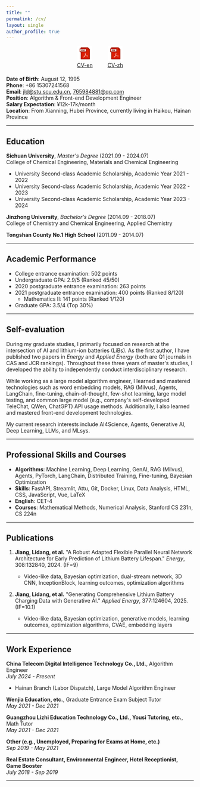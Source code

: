 ```yaml
---
title: ""
permalink: /cv/
layout: single
author_profile: true
---
```


<!-- 将PDF图标放在页面中央 -->
<div style="display: flex; justify-content: center; align-items: center; margin-bottom: 20px;">
  <a href="/files/Lidang_Jiang_Algorithm_Engineer_15307241568.pdf" style="text-align: center; margin-right: 40px;">
    <img src="/images/custom-pdf-icon.svg" alt="CV-en" style="width: 40px; height: auto;">
    <div>CV-en</div>
  </a>
  <a href="/files/江李当_算法工程师_15307241568.pdf" style="text-align: center;">
    <img src="/images/custom-pdf-icon.svg" alt="CV-zh" style="width: 40px; height: auto;">
    <div>CV-zh</div>
  </a>
</div>

**Date of Birth**: August 12, 1995  
**Phone**: +86 15307241568  
**Email**: jld@stu.scu.edu.cn, 765984881@qq.com  
**Position**: Algorithm & Front-end Development Engineer  
**Salary Expectation**: ¥12k-17k/month  
**Location**: From Xianning, Hubei Province, currently living in Haikou, Hainan Province

<!-- **Homepage**: [https://lidang-jiang.github.io/](https://lidang-jiang.github.io/) -->

---

## Education

**Sichuan University**, _Master's Degree_ (2021.09 - 2024.07)  
College of Chemical Engineering, Materials and Chemical Engineering

- University Second-class Academic Scholarship, Academic Year 2021 - 2022
- University Second-class Academic Scholarship, Academic Year 2022 - 2023
- University Second-class Academic Scholarship, Academic Year 2023 - 2024

**Jinzhong University**, _Bachelor's Degree_ (2014.09 - 2018.07)  
College of Chemistry and Chemical Engineering, Applied Chemistry

**Tongshan County No.1 High School** (2011.09 - 2014.07)

---

## Academic Performance

- College entrance examination: 502 points
- Undergraduate GPA: 2.9/5 (Ranked 45/50)
- 2020 postgraduate entrance examination: 263 points
- 2021 postgraduate entrance examination: 400 points (Ranked 8/120)
  - Mathematics II: 141 points (Ranked 1/120)
- Graduate GPA: 3.5/4 (Top 30%)

---

## Self-evaluation

During my graduate studies, I primarily focused on research at the intersection of AI and lithium-ion batteries (LiBs). As the first author, I have published two papers in _Energy_ and _Applied Energy_ (both are Q1 journals in CAS and JCR rankings). Throughout these three years of master's studies, I developed the ability to independently conduct interdisciplinary research.

While working as a large model algorithm engineer, I learned and mastered technologies such as word embedding models, RAG (Milvus), Agents, LangChain, fine-tuning, chain-of-thought, few-shot learning, large model testing, and common large model (e.g., company's self-developed TeleChat, QWen, ChatGPT) API usage methods. Additionally, I also learned and mastered front-end development technologies.

My current research interests include AI4Science, Agents, Generative AI, Deep Learning, LLMs, and MLsys.

---

## Professional Skills and Courses

- **Algorithms**: Machine Learning, Deep Learning, GenAI, RAG (Milvus), Agents, PyTorch, LangChain, Distributed Training, Fine-tuning, Bayesian Optimization
- **Skills**: FastAPI, Streamlit, Attu, Git, Docker, Linux, Data Analysis, HTML, CSS, JavaScript, Vue, LaTeX
- **English**: CET-4
- **Courses**: Mathematical Methods, Numerical Analysis, Stanford CS 231n, CS 224n

---

## Publications

1. **Jiang, Lidang, et al.** "A Robust Adapted Flexible Parallel Neural Network Architecture for Early Prediction of Lithium Battery Lifespan." _Energy_, 308:132840, 2024. (IF=9)

   - Video-like data, Bayesian optimization, dual-stream network, 3D CNN, InceptionBlock, learning outcomes, optimization algorithms

2. **Jiang, Lidang, et al.** "Generating Comprehensive Lithium Battery Charging Data with Generative AI." _Applied Energy_, 377:124604, 2025. (IF=10.1)
   - Video-like data, Bayesian optimization, generative models, learning outcomes, optimization algorithms, CVAE, embedding layers

---

## Work Experience

**China Telecom Digital Intelligence Technology Co., Ltd.**, Algorithm Engineer  
_July 2024 - Present_

- Hainan Branch (Labor Dispatch), Large Model Algorithm Engineer

**Wenjia Education, etc.**, Graduate Entrance Exam Subject Tutor  
_May 2021 - Dec 2021_

**Guangzhou Lizhi Education Technology Co., Ltd., Yousi Tutoring, etc.**, Math Tutor  
_May 2021 - Dec 2021_

**Other (e.g., Unemployed, Preparing for Exams at Home, etc.)**  
_Sep 2019 - May 2021_

**Real Estate Consultant, Environmental Engineer, Hotel Receptionist, Game Booster**  
_July 2018 - Sep 2019_

---
